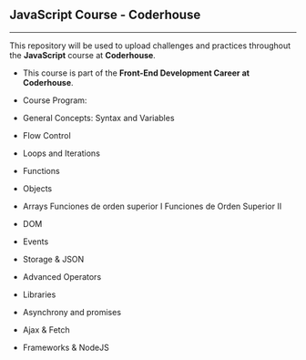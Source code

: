 ## JavaScript Course - Coderhouse
___

This repository will be used to upload challenges and practices throughout the **JavaScript** course at **Coderhouse**.

- This course is part of the **Front-End Development Career at Coderhouse**. 

- Course Program:
- General Concepts: Syntax and Variables
- Flow Control
- Loops and Iterations
- Functions
- Objects
- Arrays
Funciones de orden superior I
Funciones de Orden Superior II
- DOM
- Events
- Storage & JSON
- Advanced Operators
- Libraries
- Asynchrony and promises
- Ajax & Fetch
- Frameworks & NodeJS
